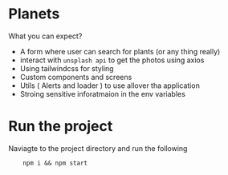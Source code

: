 # Planets

What you can expect?

- A form where user can search for plants (or any thing really)
- interact with `unsplash api` to get the photos using axios
- Using tailwindcss for styling
- Custom components and screens
- Utils ( Alerts and loader ) to use allover tha application
- Stroing sensitive inforatmaion in the env variables

# Run the project

Naviagte to the project directory and run the following

        npm i && npm start
